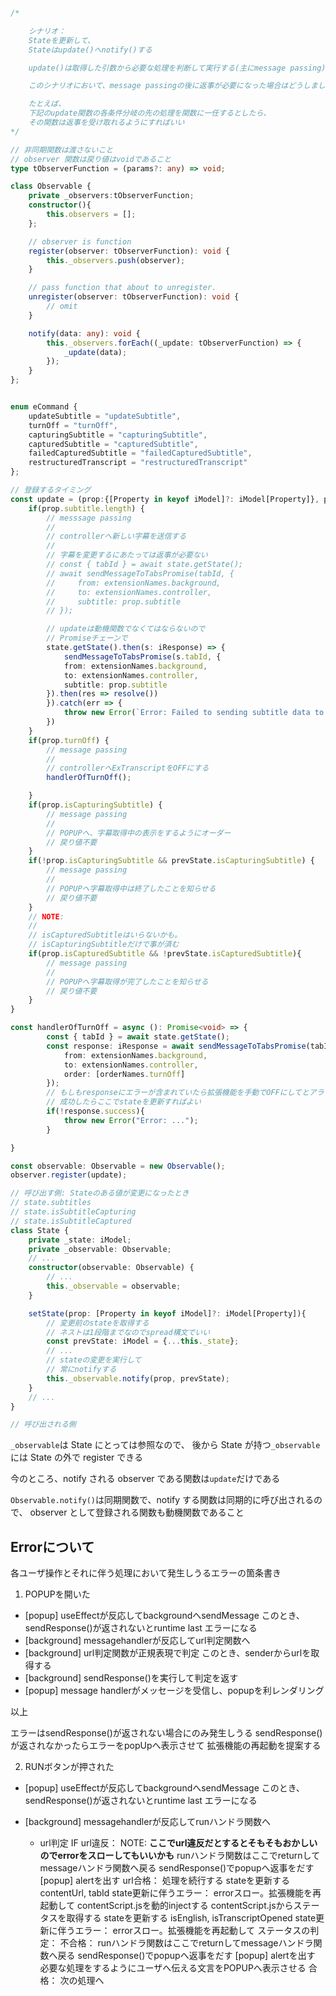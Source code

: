 ```TypeScript

/*

    シナリオ：
    Stateを更新して、
    Stateはupdate()へnotify()する

    update()は取得した引数から必要な処理を判断して実行する(主にmessage passing)

    このシナリオにおいて、message passingの後に返事が必要になった場合はどうしましょうか

    たとえば、
    下記のupdate関数の各条件分岐の先の処理を関数に一任するとしたら、
    その関数は返事を受け取れるようにすればいい
*/

// 非同期関数は渡さないこと
// observer 関数は戻り値はvoidであること
type tObserverFunction = (params?: any) => void;

class Observable {
    private _observers:tObserverFunction;
    constructor(){
        this.observers = [];
    };

    // observer is function
    register(observer: tObserverFunction): void {
        this._observers.push(observer);
    }

    // pass function that about to unregister.
    unregister(observer: tObserverFunction): void {
        // omit
    }

    notify(data: any): void {
        this._observers.forEach((_update: tObserverFunction) => {
            _update(data);
        });
    }
};


enum eCommand {
    updateSubtitle = "updateSubtitle",
    turnOff = "turnOff",
    capturingSubtitle = "capturingSubtitle",
    capturedSubtitle = "capturedSubtitle",
    failedCapturedSubtitle = "failedCapturedSubtitle",
    restructuredTranscript = "restructuredTranscript"
};

// 登録するタイミング
const update = (prop:{[Property in keyof iModel]?: iModel[Property]}, prevState: iModel) => {
    if(prop.subtitle.length) {
        // messsage passing
        //
        // controllerへ新しい字幕を送信する
        //
        // 字幕を変更するにあたっては返事が必要ない
        // const { tabId } = await state.getState();
        // await sendMessageToTabsPromise(tabId, {
        //     from: extensionNames.background,
        //     to: extensionNames.controller,
        //     subtitle: prop.subtitle
        // });

        // updateは動機関数でなくてはならないので
        // Promiseチェーンで
        state.getState().then(s: iResponse) => {
            sendMessageToTabsPromise(s.tabId, {
            from: extensionNames.background,
            to: extensionNames.controller,
            subtitle: prop.subtitle
        }).then(res => resolve())
        }).catch(err => {
            throw new Error(`Error: Failed to sending subtitle data to controller. ${err.message}`);
        })
    }
    if(prop.turnOff) {
        // message passing
        //
        // controllerへExTranscriptをOFFにする
        handlerOfTurnOff();

    }
    if(prop.isCapturingSubtitle) {
        // message passing
        //
        // POPUPへ、字幕取得中の表示をするようにオーダー
        // 戻り値不要
    }
    if(!prop.isCapturingSubtitle && prevState.isCapturingSubtitle) {
        // message passing
        //
        // POPUPへ字幕取得中は終了したことを知らせる
        // 戻り値不要
    }
    // NOTE:
    //
    // isCapturedSubtitleはいらないかも。
    // isCapturingSubtitleだけで事が済む
    if(prop.isCapturedSubtitle && !prevState.isCapturedSubtitle){
        // message passing
        //
        // POPUPへ字幕取得が完了したことを知らせる
        // 戻り値不要
    }
}

const handlerOfTurnOff = async (): Promise<void> => {
        const { tabId } = await state.getState();
        const response: iResponse = await sendMessageToTabsPromise(tabId, {
            from: extensionNames.background,
            to: extensionNames.controller,
            order: [orderNames.turnOff]
        });
        // もしもresponseにエラーが含まれていたら拡張機能を手動でOFFにしてとアラート
        // 成功したらここでstateを更新すればよい
        if(!response.success){
            throw new Error("Error: ...");
        }

}

const observable: Observable = new Observable();
observer.register(update);

// 呼び出す側: Stateのある値が変更になったとき
// state.subtitles
// state.isSubtitleCapturing
// state.isSubtitleCaptured
class State {
    private _state: iModel;
    private _observable: Observable;
    // ...
    constructor(observable: Observable) {
        // ...
        this._observable = observable;
    }

    setState(prop: [Property in keyof iModel]?: iModel[Property]){
        // 変更前のstateを取得する
        // ネストは1段階までなのでspread構文でいい
        const prevState: iModel = {...this._state};
        // ...
        // stateの変更を実行して
        // 常にnotifyする
        this._observable.notify(prop, prevState);
    }
    // ...
}

// 呼び出される側

```

`_observable`は State にとっては参照なので、
後から State が持つ`_observable`には State の外で register できる

今のところ、notify される observer である関数は`update`だけである

`Observable.notify()`は同期関数で、notify する関数は同期的に呼び出されるので、
observer として登録される関数も動機関数であること


## Errorについて

各ユーザ操作とそれに伴う処理において発生しうるエラーの箇条書き

1. POPUPを開いた

- [popup] useEffectが反応してbackgroundへsendMessage
    このとき、sendResponse()が返されないとruntime last エラーになる
- [background] messagehandlerが反応してurl判定関数へ
- [background] url判定関数が正規表現で判定
    このとき、senderからurlを取得する
- [background] sendResponse()を実行して判定を返す
- [popup] message handlerがメッセージを受信し、popupを利レンダリング

以上

エラーはsendResponse()が返されない場合にのみ発生しうる
sendResponse()が返されなかったらエラーをpopUpへ表示させて
拡張機能の再起動を提案する

2. RUNボタンが押された


- [popup] useEffectが反応してbackgroundへsendMessage
    このとき、sendResponse()が返されないとruntime last エラーになる
- [background] messagehandlerが反応してrunハンドラ関数へ

    - url判定
        IF url違反：
            NOTE: **ここでurl違反だとするとそもそもおかしいのでerrorをスローしてもいいかも**
            runハンドラ関数はここでreturnしてmessageハンドラ関数へ戻る
            sendResponse()でpopupへ返事をだす
            [popup] alertを出す
        url合格：
            処理を続行する
            stateを更新する contentUrl, tabId
                state更新に伴うエラー： errorスロー。拡張機能を再起動して
            contentScript.jsを動的injectする
            contentScript.jsからステータスを取得する
            stateを更新する isEnglish, isTranscriptOpened
                state更新に伴うエラー： errorスロー。拡張機能を再起動して
            ステータスの判定：
                不合格：
                    runハンドラ関数はここでreturnしてmessageハンドラ関数へ戻る
                    sendResponse()でpopupへ返事をだす
                    [popup] alertを出す
                    必要な処理をするようにユーザへ伝える文言をPOPUPへ表示させる
                合格：
                    次の処理へ

                    
                
    
